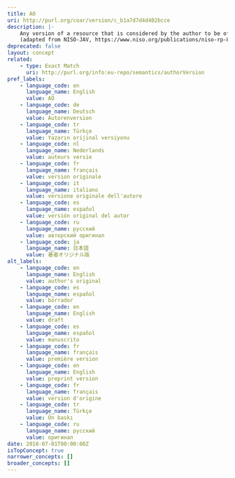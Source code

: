 ```yaml
---
title: AO
uri: http://purl.org/coar/version/c_b1a7d7d4d402bcce
description: |-
    Any version of a resource that is considered by the author to be of sufficient quality to be submitted for formal peer review by a second party. The author accepts full responsibility for the resource . May have a version number or date stamp. Content and layout as set out by the author.
    (adapted from NISO-JAV, https://www.niso.org/publications/niso-rp-8-2008-jav)
deprecated: false
layout: concept
related:
    - type: Exact Match
      uri: http://purl.org/info:eu-repo/semantics/authorVersion
pref_labels:
    - language_code: en
      language_name: English
      value: AO
    - language_code: de
      language_name: Deutsch
      value: Autorenversion
    - language_code: tr
      language_name: Türkçe
      value: Yazarın orijinal versiyonu
    - language_code: nl
      language_name: Nederlands
      value: auteurs versie
    - language_code: fr
      language_name: français
      value: version originale
    - language_code: it
      language_name: italiano
      value: versione originale dell'autore
    - language_code: es
      language_name: español
      value: versión original del autor
    - language_code: ru
      language_name: русский
      value: авторский оригинал
    - language_code: ja
      language_name: 日本語
      value: 著者オリジナル版
alt_labels:
    - language_code: en
      language_name: English
      value: author's original
    - language_code: es
      language_name: español
      value: borrador
    - language_code: en
      language_name: English
      value: draft
    - language_code: es
      language_name: español
      value: manuscrito
    - language_code: fr
      language_name: français
      value: première version
    - language_code: en
      language_name: English
      value: preprint version
    - language_code: fr
      language_name: français
      value: version d'origine
    - language_code: tr
      language_name: Türkçe
      value: Ön baskı
    - language_code: ru
      language_name: русский
      value: оригинал
date: 2018-07-01T00:00:00Z
isTopConcept: true
narrower_concepts: []
broader_concepts: []
---
```


